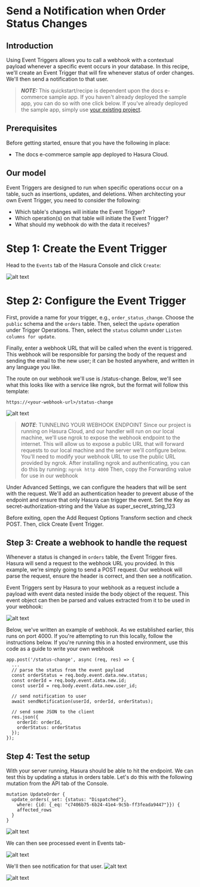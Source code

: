 # Send a Notification when Order Status Changes

## Introduction
Using Event Triggers allows you to call a webhook with a contextual payload whenever a specific event occurs in your database. 
In this recipe, we'll create an Event Trigger that will fire whenever status of order changes. We'll then send a notification to that user.

> **_NOTE:_** This quickstart/recipe is dependent upon the docs e-commerce sample app. If you haven't already deployed the sample app, you can do so with one click below. 
> If you've already deployed the sample app, simply use [your existing project](https://cloud.hasura.io/).

## Prerequisites
Before getting started, ensure that you have the following in place:
* The docs e-commerce sample app deployed to Hasura Cloud.

## Our model
Event Triggers are designed to run when specific operations occur on a table, such as insertions, updates, and deletions. When architecting your own Event Trigger, you need to consider the following:

* Which table's changes will initiate the Event Trigger?
* Which operation(s) on that table will initiate the Event Trigger?
* What should my webhook do with the data it receives?

# Step 1: Create the Event Trigger

Head to the `Events` tab of the Hasura Console and click `Create`:

![alt text](img/create-trigger.jpg)

# Step 2: Configure the Event Trigger

First, provide a name for your trigger, e.g., `order_status_change`. Choose the `public` schema and the `orders` table. 
Then, select the `update` operation under Trigger Operations.
Then, select the `status` column under `Listen columns for update`.

Finally, enter a webhook URL that will be called when the event is triggered. This webhook will be responsible for parsing the body of the request and sending the email to the new user; it can be hosted anywhere, and written in any language you like.

The route on our webhook we'll use is /status-change. Below, we'll see what this looks like with a service like ngrok, but the format will follow this template:

`https://<your-webhook-url>/status-change`

![alt text](img/create-trigger-step-2.jpg)

> **_NOTE_**: TUNNELING YOUR WEBHOOK ENDPOINT
> Since our project is running on Hasura Cloud, and our handler will run on our local machine, we'll use ngrok to expose the webhook endpoint to the internet. This will allow us to expose a public URL that will forward requests to our local machine and the server we'll configure below.
> You'll need to modify your webhook URL to use the public URL provided by ngrok.
> After installing ngrok and authenticating, you can do this by running:
> `ngrok http 4000`
> Then, copy the Forwarding value for use in our webhook

Under Advanced Settings, we can configure the headers that will be sent with the request. We'll add an authentication header to prevent abuse of the endpoint and ensure that only Hasura can trigger the event. Set the Key as secret-authorization-string and the Value as super_secret_string_123

Before exiting, open the Add Request Options Transform section and check POST. Then, click Create Event Trigger.

## Step 3: Create a webhook to handle the request
Whenever a status is changed in `orders` table, the Event Trigger fires. Hasura will send a request to the webhook URL you provided. In this example, we're simply going to send a POST request. Our webhook will parse the request, ensure the header is correct, and then see a notification.

Event Triggers sent by Hasura to your webhook as a request include a payload with event data nested inside the body object of the request. This event object can then be parsed and values extracted from it to be used in your webhook:

![alt text](img/event-invocation.jpg)

Below, we've written an example of webhook. As we established earlier, this runs on port 4000. If you're attempting to run this locally, follow the instructions below. If you're running this in a hosted environment, use this code as a guide to write your own webhook

```
app.post('/status-change', async (req, res) => {
  ...
  // parse the status from the event payload
  const orderStatus = req.body.event.data.new.status;
  const orderId = req.body.event.data.new.id;
  const userId = req.body.event.data.new.user_id;
  
  // send notification to user
  await sendNotification(userId, orderId, orderStatus);

  // send some JSON to the client
  res.json({
    orderId: orderId,
    orderStatus: orderStatus
  });
});
```

## Step 4: Test the setup
With your server running, Hasura should be able to hit the endpoint. We can test this by updating a status in orders table. Let's do this with the following mutation from the API tab of the Console.
```
mutation UpdateOrder {
  update_orders(_set: {status: "Dispatched"}, 
    where: {id: {_eq: "c7406b75-6b24-41e4-9c5b-ff3feada9447"}}) {
    affected_rows
  }
}
```

![alt text](img/update-status-via-api.jpg)

We can then see processed event in Events tab-

![alt text](img/processed-event.jpg)

We'll then see notification for that user.
![alt text](img/query-notifications.jpg)

![alt text](img/result-notifications.jpg)
